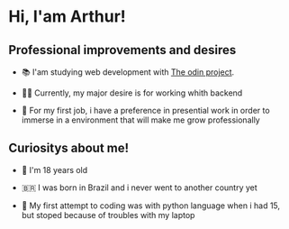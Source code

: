 # Hi, I'am Arthur!
## Professional improvements and desires

- 📚 I'am studying web development with [The odin project](https://www.theodinproject.com/).

- 👨‍💻 Currently, my major desire is for working whith backend

- 🤝 For my first job, i have a preference in presential work in order to immerse in a environment that will make me grow professionally

## Curiositys about me!

- 📅 I'm 18 years old

- 🇧🇷 I was born in Brazil and i never went to another country yet

- 🐍 My first attempt to coding was with python language when i had 15, but stoped because of troubles with my laptop
